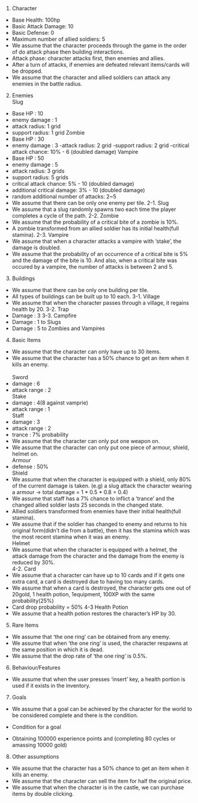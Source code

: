 <Assumptions><br>
1. Character<br>
- Base Health: 100hp
- Basic Attack Damage: 10
- Basic Defense: 0
- Maximum number of allied soldiers: 5
- We assume that the character proceeds through the game in the order of do attack phase then building interactions.
- Attack phase: character attacks first, then enemies and allies.
- After a turn of attacks, if enemies are defeated relevant items/cards will be dropped.
- We assume that the character and allied soldiers can attack any enemies in the battle radius.<br>
2. Enemies<br>
Slug 
- Base HP : 10
- enemy damage : 1
- attack radius: 1 grid
- support radius: 1 grid
Zombie 
- Base HP : 30
- enemy damage : 3
-attack radius: 2 grid
-support radius: 2 grid
-critical attack chance: 10% - 6 (doubled damage) 
Vampire 
- Base HP : 50
- enemy damage : 5
- attack radius: 3 grids
- support radius: 5 grids
- critical attack chance: 5% - 10 (doubled damage)
- additional critical damage: 3% - 10 (doubled damage)
- random additional number of attacks: 2~5
- We assume that there can be only one enemy per tile.
2-1. Slug
- We assume that a slug randomly spawns two each time the player completes
a cycle of the path.
2-2. Zombie
- We assume that the probability of a critical bite of a zombie is 10%.
- A zombie transformed from an allied soldier has its initial health(full stamina).
2-3. Vampire
- We assume that when a character attacks a vampire with ‘stake’, the damage
is doubled.
- We assume that the probability of an occurrence of a critical bite is 5% and
the damage of the bite is 10. And also, when a critical bite was occured by a
vampire, the number of attacks is between 2 and 5.
3. Buildings
- We assume that there can be only one building per tile.
- All types of buildings can be built up to 10 each.
3-1. Village
- We assume that when the character passes through a village, it regains
health by 20.
3-2. Trap
- Damage : 3
3-3. Campfire
- Damage : 1 to Slugs
- Damage : 5 to Zombies and Vampires
4. Basic Items
- We assume that the character can only have up to 30 items.
- We assume that the character has a 50% chance to get an item when it kills
an enemy.<br>
<Weapons><br>
Sword<br>
- damage : 6
- attack range : 2<br>
Stake<br>
- damage : 4(8 against vamprie)
- attack range : 1<br>
Staff<br>
- damage : 3
- attack range : 2
- trance : 7% probability<br>
- We assume that the character can only put one weapon on.
<Armours><br>
- We assume that the character can only put one piece of armour, shield,
helmet on.<br>
Armour<br>
- defense : 50%<br>
Shield<br>
- We assume that when the character is equipped with a shield, only 80%
of the current damage is taken.
(e.g) a slug attack the character wearing a armour
-> total damage = 1 * 0.5 * 0.8 = 0.4)
- We assume that staff has a 7% chance to inflict a ‘trance’ and the changed
allied soldier lasts 25 seconds in the changed state.
- Allied soldiers transformed from enemies have their initial health(full stamina).
- We assume that if the soldier has changed to enemy and returns to his
original form(didn’t die from a battle), then it has the stamina which was the
most recent stamina when it was an enemy.<br>
Helmet<br> 
- We assume that when the character is equipped with a helmet, the
attack damage from the character and the damage from the enemy is
reduced by 30%.<br>
4-2. Card
- We assume that a character can have up to 10 cards and if it gets one extra
card, a card is destroyed due to having too many cards.
- We assume that when a card is destroyed, the character gets one out of
20gold, 1 health potion, 1equipment, 100XP with the same probability(25%)
- Card drop probability = 50%
4-3 Health Potion
- We assume that a health potion restores the character’s HP by 30.
5. Rare Items
- We assume that ‘the one ring’ can be obtained from any enemy.
- We assume that when ‘the one ring’ is used, the character respawns at the
same position in which it is dead.
- We assume that the drop rate of ‘the one ring’ is 0.5%.
6. Behaviour/Features
- We assume that when the user presses ‘insert’ key, a health portion is used if
it exists in the inventory.
7. Goals
- We assume that a goal can be achieved by the character for the world to be
considered complete and there is the condition.
* Condition for a goal
- Obtaining 100000 experience points and (completing 80 cycles or amassing
10000 gold)
8. Other assumptions
- We assume that the character has a 50% chance to get an item when it kills
an enemy.
- We assume that the character can sell the item for half the original price.
- We assume that when the character is in the castle, we can purchase items
by double clicking.